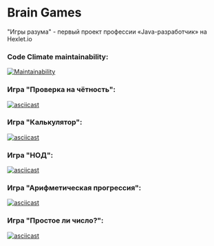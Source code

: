 # Brain Games
"Игры разума" - первый проект профессии «Java-разработчик» на Hexlet.io

### Code Climate maintainability:
[![Maintainability](https://api.codeclimate.com/v1/badges/861e8231dd8a8c4361ee/maintainability)](https://codeclimate.com/github/0x8251ae8c/java-project-61/maintainability)

### Игра "Проверка на чётность":
[![asciicast](https://asciinema.org/a/HgRpuZxwSnw9SAySpPFxGBBtq.svg)](https://asciinema.org/a/HgRpuZxwSnw9SAySpPFxGBBtq)

### Игра "Калькулятор":
[![asciicast](https://asciinema.org/a/WKpY2FV86I1Twkfzt8zGnS871.svg)](https://asciinema.org/a/WKpY2FV86I1Twkfzt8zGnS871)

### Игра "НОД":
[![asciicast](https://asciinema.org/a/1zE1MM29iI3GXm9oA6ZyPsXAk.svg)](https://asciinema.org/a/1zE1MM29iI3GXm9oA6ZyPsXAk)

### Игра "Арифметическая прогрессия":
[![asciicast](https://asciinema.org/a/rXiGOytAmpncpNOTFjIyruSW4.svg)](https://asciinema.org/a/rXiGOytAmpncpNOTFjIyruSW4)

### Игра "Простое ли число?":
[![asciicast](https://asciinema.org/a/2LVCPEAg2Bmeqr6Rbj3EZOlsX.svg)](https://asciinema.org/a/2LVCPEAg2Bmeqr6Rbj3EZOlsX)
